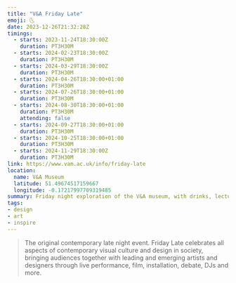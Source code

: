 ```yaml
---
title: "V&A Friday Late"
emoji: 🌜
date: 2023-12-26T21:32:28Z
timings:
  - starts: 2023-11-24T18:30:00Z
    duration: PT3H30M
  - starts: 2024-02-23T18:30:00Z
    duration: PT3H30M
  - starts: 2024-03-29T18:30:00Z
    duration: PT3H30M
  - starts: 2024-04-26T18:30:00+01:00
    duration: PT3H30M
  - starts: 2024-07-26T18:30:00+01:00
    duration: PT3H30M
  - starts: 2024-08-30T18:30:00+01:00
    duration: PT3H30M
    attending: false
  - starts: 2024-09-27T18:30:00+01:00
    duration: PT3H30M
  - starts: 2024-10-25T18:30:00+01:00
    duration: PT3H30M
  - starts: 2024-11-29T18:30:00Z
    duration: PT3H30M
link: https://www.vam.ac.uk/info/friday-late
location:
  name: V&A Museum
  latitude: 51.49674517159667
  longitude: -0.17217997709319485
summary: Friday night exploration of the V&A museum, with drinks, lectures & installations!
tags:
- design
- art
- inspire
---
```

> The original contemporary late night event. Friday Late celebrates all aspects of contemporary visual culture and design in society, bringing audiences together with leading and emerging artists and designers through live performance, film, installation, debate, DJs and more.
